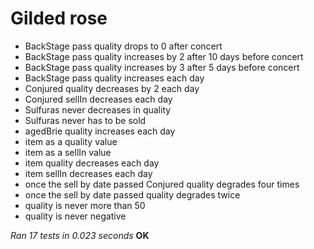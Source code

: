 # Gilded rose
- BackStage pass quality drops to 0 after concert
- BackStage pass quality increases by 2 after 10 days before concert
- BackStage pass quality increases by 3 after 5 days before concert
- BackStage pass quality increases each day
- Conjured quality decreases by 2 each day
- Conjured sellIn decreases each day
- Sulfuras never decreases in quality
- Sulfuras never has to be sold
- agedBrie quality increases each day
- item as a quality value
- item as a sellIn value
- item quality decreases each day
- item sellIn decreases each day
- once the sell by date passed Conjured quality degrades four times
- once the sell by date passed quality degrades twice
- quality is never more than 50
- quality is never negative

*Ran 17 tests in 0.023 seconds*
**OK** 

